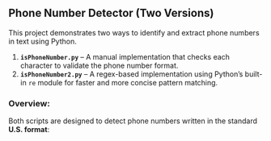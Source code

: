## Phone Number Detector (Two Versions)
This project demonstrates two ways to identify and extract phone numbers in text using Python.

1. **`isPhoneNumber.py`** – A manual implementation that checks each character to validate the phone number format.
2. **`isPhoneNumber2.py`** – A regex-based implementation using Python’s built-in `re` module for faster and more concise pattern matching.

### Overview:
Both scripts are designed to detect phone numbers written in the standard **U.S. format**:

